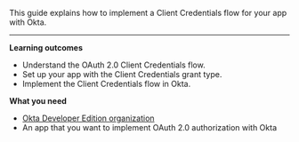 This guide explains how to implement a Client Credentials flow for your app with Okta.

---

**Learning outcomes**

* Understand the OAuth 2.0 Client Credentials flow.
* Set up your app with the Client Credentials grant type.
* Implement the Client Credentials flow in Okta.

**What you need**

* [Okta Developer Edition organization](https://developer.okta.com/signup)
* An app that you want to implement OAuth 2.0 authorization with Okta

